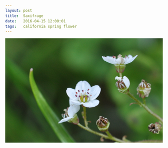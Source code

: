 ```yaml
---
layout: post
title:  Saxifrage
date:   2016-04-15 12:00:01
tags: 	california spring flower
---
```


![Saxifrage](/images/saxifrage.png)
